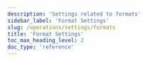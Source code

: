 ```yaml
---
description: 'Settings related to formats'
sidebar_label: 'Format Settings'
slug: /operations/settings/formats
title: 'Format Settings'
toc_max_heading_level: 2
doc_type: 'reference'
---
```


<!--Do not edit – this file is autogenerated-->